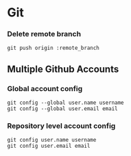 # Git

### Delete remote branch

```git
git push origin :remote_branch
```

## Multiple Github Accounts

### Global account config

```
git config --global user.name username
git config --global user.email email
```

### Repository level account config

```
git config user.name username
git config user.email email
```
